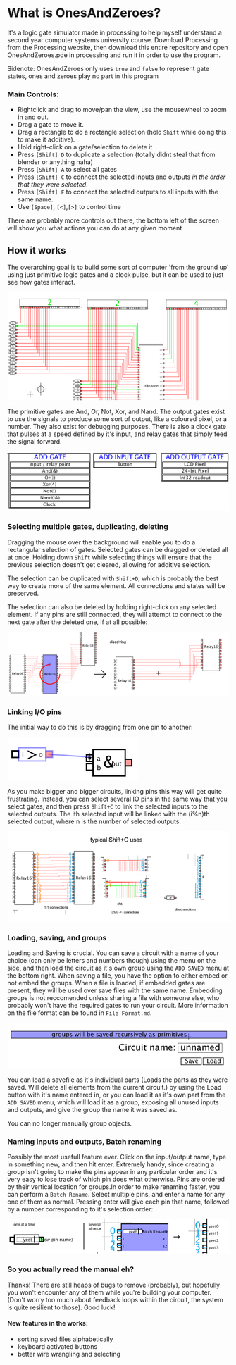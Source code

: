# What is OnesAndZeroes?

It's a logic gate simulator made in processing to help myself understand a second year computer systems university course. Download Processing from the Processing website, then download this entire repository and open OnesAndZeroes.pde in processing and run it in order to use the program.

Sidenote: OnesAndZeroes only uses `true` and `false` to represent gate states, ones and zeroes play no part in this program

### Main Controls:

- Rightclick and drag to move/pan the view, use the mousewheel to zoom in and out.
- Drag a gate to move it. 
- Drag a rectangle to do a rectangle selection (hold `Shift` while doing this to make it additive). 
- Hold right-click on a gate/selection to delete it
- Press `[Shift] D` to duplicate a selection (totally didnt steal that from blender or anything haha)
- Press `[Shift] A` to select all gates
- Press `[Shift] C` to connect the selected inputs and outputs *in the order that they were selected*.
- Press `[Shift] F` to connect the selected outputs to all inputs with the same name.
- Use `[Space]`, `[<]`,`[>]` to control time

There are probably more controls out there, the bottom left of the screen will show you what actions you can do at any given moment

## How it works
The overarching goal is to build some sort of computer 'from the ground up' using just primitive logic gates and a clock pulse, but it can be used to just see how gates interact.

![Example Image](./Images/Screenshot1.png)

The primitive gates are And, Or, Not, Xor, and Nand. The output gates exist to use the signals to produce some sort of output, like a coloured pixel, or a number. They also exist for debugging purposes. There is also a clock gate that pulses at a speed defined by it's input, and relay gates that simply feed the signal forward.

![Main Gates](./Images/MainGates.PNG)

### Selecting multiple gates, duplicating, deleting
Dragging the mouse over the background will enable you to do a rectangular selection of gates. Selected gates can be dragged or deleted all at once. Holding down `Shift` while selecting things will ensure that the previous selection doesn't get cleared, allowing for additive selection. 

The selection can be duplicated with `Shift+D`, which is probably the best way to create more of the same element. All connections and states will be preserved. 

The selection can also be deleted by holding right-click on any selected element. If any pins are still connected, they will attempt to connect to the next gate after the deleted one, if at all possible:

![Dissolving](./Images/dissolving.PNG)

### Linking I/O pins
The initial way to do this is by dragging from one pin to another:

![IO Connection](./Images/IOConnect.png)

As you make bigger and bigger circuits, linking pins this way will get quite frustrating. Instead, you can select several IO pins in the same way that you select gates, and then press `Shift+C` to link the selected inputs to the selected outputs. The ith selected input will be linked with the (i%n)th selected output, where n is the number of selected outputs.

![Shift C in use](./Images/ShiftC.png)

### Loading, saving, and groups

Loading and Saving is crucial. You can save a circuit with a name of your choice (can only be letters and numbers though) using the menu on the side, and then load the circuit as it's own group using the `ADD SAVED` menu at the bottom right. When saving a file, you have the option to either embed or not embed the groups. When a file is loaded, if embedded gates are present, they will be used over save files with the same name. Embedding groups is not reccomended unless sharing a file with someone else, who probably won't have the required gates to run your circuit. More information on the file format can be found in `File Format.md`.

![Saving and loading](./Images/Saving.PNG)

 You can load a savefile as it's individual parts (Loads the parts as they were saved. Will delete all elements from the current circuit.) by using the Load button with it's name entered in, or you can load it as it's own part from the `ADD SAVED` menu, which will load it as a group, exposing all unused inputs and outputs, and give the group the name it was saved as.

You can no longer manually group objects.

### Naming inputs and outputs, Batch renaming

Possibly the most usefull feature ever. Click on the input/output name, type in something new, and then hit enter. Extremely handy, since creating a group isn't going to make the pins appear in any particular order and it's very easy to lose track of which pin does what otherwise. Pins are ordered by their vertical location for groups.In order to make renaming faster, you can perform a `Batch Rename`. Select multiple pins, and enter a name for any one of them as normal. Pressing enter will give each pin that name, followed by a number corresponding to it's selection order:

![Renaming pins](./Images/RenameIO.png)

### So you actually read the manual eh?
Thanks! There are still heaps of bugs to remove (probably), but hopefully you won't encounter any of them while you're building your computer. (Don't worry too much about feedback loops within the circuit, the system is quite resilient to those). Good luck!

#### New features in the works:
- sorting saved files alphabetically
- keyboard activated buttons
- better wire wrangling and selecting